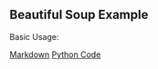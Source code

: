 ## Beautiful Soup Example

Basic Usage: 

[Markdown](Beautiful_Soup_Basic.md)
[Python Code](bs_basic.py)